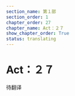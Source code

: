 ```yaml
---
section_name: 第１部
section_order: 1
chapter_order: 27
chapter_name: Act：２７
show_chapter_order: True
status: translating
---
```


# Act：２７
待翻译
